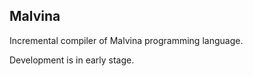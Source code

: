 Malvina
-------

Incremental compiler of Malvina programming language.

Development is in early stage.